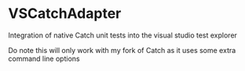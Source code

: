 # VSCatchAdapter
Integration of native Catch unit tests into the visual studio test explorer

Do note this will only work with my fork of Catch as it uses some extra command line options
